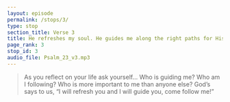 ```yaml
---
layout: episode
permalink: /stops/3/
type: stop
section_title: Verse 3
title: He refreshes my soul. He guides me along the right paths for His name’s sake.
page_rank: 3
stop_id: 3
audio_file: Psalm_23_v3.mp3
---
```

> As you reflect on your life
ask yourself...
Who is guiding me?
Who am I following?
Who is more important to
me than anyone else?
God’s says to us,
“I will refresh you and I
will guide you, come follow me!”